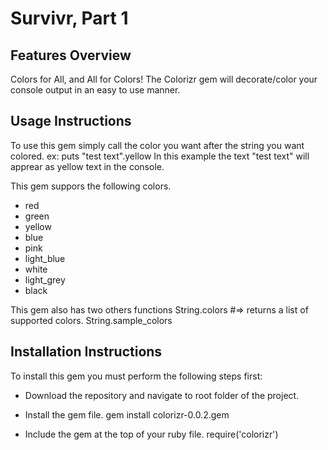 # Survivr, Part 1

## Features Overview

Colors for All, and All for Colors!
	The Colorizr gem will decorate/color your console output
	in an easy to use manner.

## Usage Instructions

To use this gem simply call the color you want after the string you want colored. 
ex:
	puts "test text".yellow
In this example the text "test text" will apprear as yellow text in the console.

This gem suppors the following colors.
* red
* green
* yellow
* blue
* pink
* light_blue
* white
* light_grey
* black

This gem also has two others functions
String.colors #=> returns a list of supported colors.
String.sample_colors

## Installation Instructions
To install this gem you must perform the following steps first:

* Download the repository and navigate to root folder of the project.

* Install the gem file.
	gem install colorizr-0.0.2.gem

* Include the gem at the top of your ruby file.
	require('colorizr')